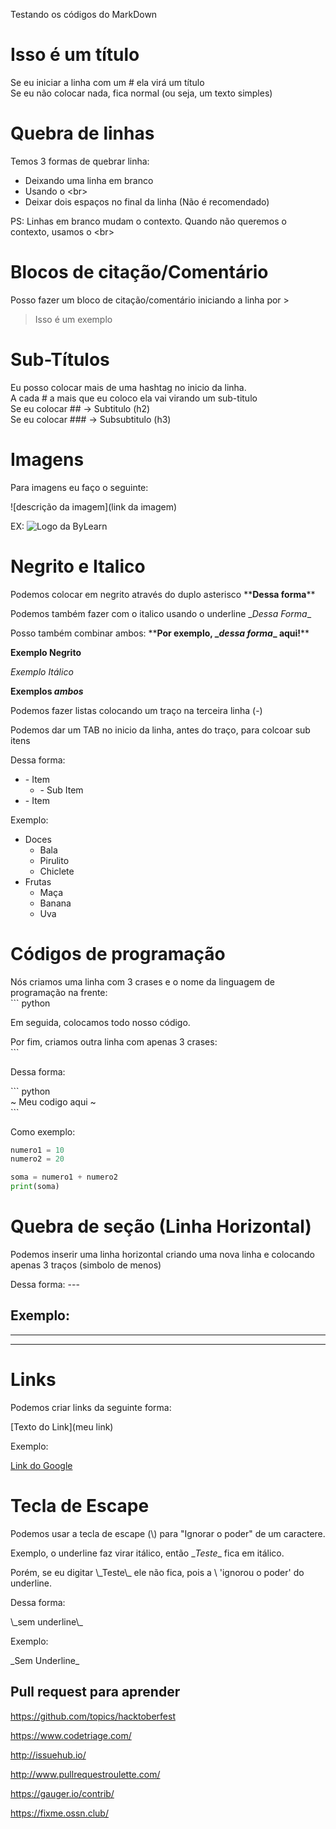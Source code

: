 Testando os códigos do MarkDown


# Isso é um título
Se eu iniciar a linha com um # ela virá um título  
Se eu não colocar nada, fica normal (ou seja, um texto simples)

# Quebra de linhas

Temos 3 formas de quebrar linha:
- Deixando uma linha em branco
- Usando o \<br\>
- Deixar dois espaços no final da linha (Não é recomendado)

PS: Linhas em branco mudam o contexto. Quando não queremos o contexto, usamos o \<br\>

# Blocos de citação/Comentário

Posso fazer um bloco de citação/comentário iniciando a linha por >

> Isso é um exemplo

# Sub-Títulos
Eu posso colocar mais de uma hashtag no inicio da linha.<br>
A cada # a mais que eu coloco ela vai virando um sub-titulo<br>
Se eu colocar ## -> Subtitulo (h2)<br>
Se eu colocar ### -> Subsubtitulo (h3)

# Imagens

Para imagens eu faço o seguinte:

\![descrição da imagem](link da imagem)

EX:
![Logo da ByLearn](https://i.imgur.com/NWsIvL4.png)

# Negrito e Italico

Podemos colocar em negrito através do duplo asterisco \*\***Dessa forma**\*\*

Podemos também fazer com o italico usando o underline \__Dessa Forma_\_

Posso também combinar ambos: \*\***Por exemplo, \__dessa forma_\_ aqui!**\*\*

**Exemplo Negrito**

_Exemplo Itálico_

**Exemplos _ambos_**

Podemos fazer listas colocando um traço na terceira linha (-)

Podemos dar um TAB no inicio da linha, antes do traço, para colcoar sub itens

Dessa forma:
- \- Item
  - \- Sub Item
- \- Item

Exemplo:
- Doces
  - Bala
  - Pirulito
  - Chiclete
- Frutas
  - Maça
  - Banana
  - Uva

# Códigos de programação

Nós criamos uma linha com 3 crases e o nome da linguagem de programação na frente: <br>
\`\`\` python

Em seguida, colocamos todo nosso código.

Por fim, criamos outra linha com apenas 3 crases: <br>
\`\`\`

Dessa forma:

\`\`\` python<br>
 ~ Meu codigo aqui ~<br>
\`\`\`<br>

Como exemplo:

``` python
numero1 = 10
numero2 = 20

soma = numero1 + numero2
print(soma)

```

# Quebra de seção (Linha Horizontal)

Podemos inserir uma linha horizontal criando uma nova linha e colocando apenas 3 traços (simbolo de menos)

Dessa forma:
\-\-\-

Exemplo:
---

---

---

# Links

Podemos criar links da seguinte forma:

\[Texto do Link](meu link)

Exemplo:

[Link do Google](https://www.google.com.br)

# Tecla de Escape

Podemos usar a tecla de escape (\\) para "Ignorar o poder" de um caractere.

Exemplo, o underline faz virar itálico, então \__Teste_\_ fica em itálico.

Porém, se eu digitar \\\_Teste\\\_ ele não fica, pois a \\ 'ignorou o poder' do underline.

Dessa forma:

\\\_sem underline\\\_

Exemplo:

\_Sem Underline\_


## Pull request para aprender

https://github.com/topics/hacktoberfest

https://www.codetriage.com/

http://issuehub.io/

http://www.pullrequestroulette.com/

https://gauger.io/contrib/

https://fixme.ossn.club/
